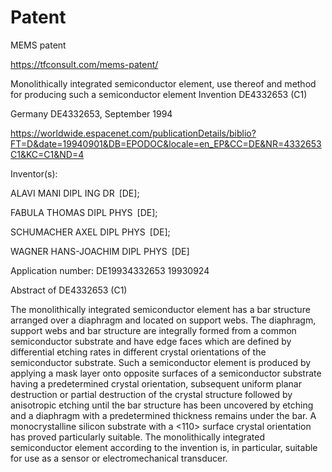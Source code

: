 # Patent
MEMS patent 

https://tfconsult.com/mems-patent/

Monolithically integrated semiconductor element, use thereof and method for producing such a semiconductor element
Invention DE4332653 (C1)

Germany DE4332653, 
September 1994

https://worldwide.espacenet.com/publicationDetails/biblio?FT=D&date=19940901&DB=EPODOC&locale=en_EP&CC=DE&NR=4332653C1&KC=C1&ND=4

Inventor(s):	

ALAVI MANI DIPL ING DR [DE]; 

FABULA THOMAS DIPL PHYS [DE]; 

SCHUMACHER AXEL DIPL PHYS [DE]; 

WAGNER HANS-JOACHIM DIPL PHYS [DE]

Application number:	
DE19934332653 19930924 

Abstract of  DE4332653 (C1)

The monolithically integrated semiconductor element has a bar structure arranged over a diaphragm and located on support webs. The diaphragm, support webs and bar structure are integrally formed from a common semiconductor substrate and have edge faces which are defined by differential etching rates in different crystal orientations of the semiconductor substrate. Such a semiconductor element is produced by applying a mask layer onto opposite surfaces of a semiconductor substrate having a predetermined crystal orientation, subsequent uniform planar destruction or partial destruction of the crystal structure followed by anisotropic etching until the bar structure has been uncovered by etching and a diaphragm with a predetermined thickness remains under the bar. A monocrystalline silicon substrate with a <110> surface crystal orientation has proved particularly suitable. The monolithically integrated semiconductor element according to the invention is, in particular, suitable for use as a sensor or electromechanical transducer.
